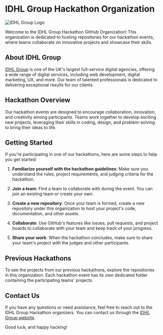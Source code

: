 # IDHL Group Hackathon Organization

![IDHL Group Logo](https://www.idhlgroup.com/wp-content/uploads/2019/11/IDHL-Logo-1.png)

Welcome to the IDHL Group Hackathon GitHub Organization! This organization is dedicated to hosting repositories for our hackathon events, where teams collaborate on innovative projects and showcase their skills.

## About IDHL Group

[IDHL Group](https://www.idhlgroup.com/) is one of the UK's largest full-service digital agencies, offering a wide range of digital services, including web development, digital marketing, UX, and more. Our team of talented professionals is dedicated to delivering exceptional results for our clients.

## Hackathon Overview

Our hackathon events are designed to encourage collaboration, innovation, and creativity among participants. Teams work together to develop exciting new projects, leveraging their skills in coding, design, and problem-solving to bring their ideas to life.

## Getting Started

If you're participating in one of our hackathons, here are some steps to help you get started:

1. **Familiarize yourself with the hackathon guidelines**: Make sure you understand the rules, project requirements, and judging criteria for the hackathon.

2. **Join a team**: Find a team to collaborate with during the event. You can join an existing team or create your own.

3. **Create a new repository**: Once your team is formed, create a new repository under this organization to host your project's code, documentation, and other assets.

4. **Collaborate**: Use GitHub's features like issues, pull requests, and project boards to collaborate with your team and keep track of your progress.

5. **Share your work**: When the hackathon concludes, make sure to share your team's project with the judges and other participants.

## Previous Hackathons

To see the projects from our previous hackathons, explore the repositories in this organization. Each hackathon event has its own dedicated folder containing the participating teams' projects.

## Contact Us

If you have any questions or need assistance, feel free to reach out to the IDHL Group Hackathon organizers. You can contact us through the [IDHL Group website](https://www.idhlgroup.com/contact/).

Good luck, and happy hacking!

